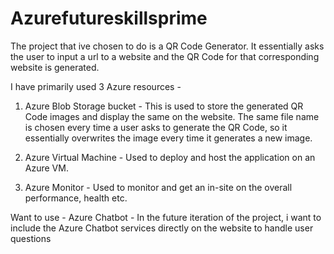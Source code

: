 # Azurefutureskillsprime

 
The project that ive chosen to do is a QR Code Generator. 
It essentially asks the user to input a url to a website and the QR Code for that corresponding website is generated. 

I have primarily used 3 Azure resources - 

1) Azure Blob Storage bucket -
This is used to store the generated QR Code images and display the same on the website.
The same file name is chosen every time a user asks to generate the QR Code, so it essentially overwrites the image every time it generates a new image.


2) Azure Virtual Machine - 
Used to deploy and host the application on an Azure VM.

3) Azure Monitor -
Used to monitor and get an in-site on the overall performance, health etc. 


Want to use - 
Azure Chatbot - 
In the future iteration of the project, i want to include the Azure Chatbot services directly on the website to handle user questions
